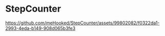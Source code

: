 # StepCounter


https://github.com/meHooked/StepCounter/assets/99802082/f0322da1-2993-4eda-b149-908d065b3fe3

